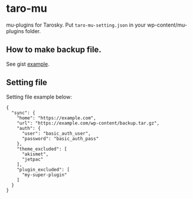 # taro-mu

mu-plugins for Tarosky. Put `taro-mu-setting.json` in your wp-content/mu-plugins folder.

## How to make backup file.

See gist [example](https://gist.github.com/fumikito/2a2c7bbaa103e83ef7965b507ab748b5).

## Setting file

Setting file example below:

```
{
  "sync": {
    "home": "https://example.com",
    "url": "https://example.com/wp-content/backup.tar.gz",
    "auth": {
      "user": "basic_auth_user",
      "password": "basic_auth_pass"
    },
    "theme_excluded": [
      "akismet",
      "jetpac"
    ],
    "plugin_excluded": [
      "my-super-plugin"
    ]
  }
}
```
